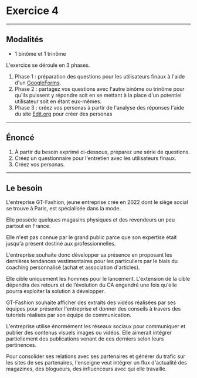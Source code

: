 # Exercice 4

---

## Modalités

- 1 binôme et 1 trinôme

L'exercice se déroule en 3 phases.
1. Phase 1 : préparation des questions pour les utilisateurs finaux à l'aide d'un [GoogleForms](https://docs.google.com/forms/u/0/).
2. Phase 2 : partagez vos questions avec l'autre binôme ou trinôme pour qu'ils puissent y répondre soit en se mettant à la place d'un potentiel utilisateur soit en étant eux-mêmes.
3. Phase 3 : créez vos personas à partir de l'analyse des réponses l'aide du site [Edit.org](https://edit.org/fr/blog/user-persona-online-editable-templates-examples) pour créer des personas

---

## Énoncé

1. À partir du besoin exprimé ci-dessous, préparez une série de questions.
2. Créez un questionnaire pour l'entretien avec les utilisateurs finaux.
3. Créez vos personas.

---

## Le besoin

L'entreprise GT-Fashion, jeune entreprise crée en 2022 dont le siège social se trouve à Paris, est spécialisée dans la mode.

Elle possède quelques magasins physiques et des revendeurs un peu partout en France.

Elle n'est pas connue par le grand public parce que son expertise était jusqu'à présent destiné aux professionnelles.

L'entreprise souhaite donc développer sa présence en proposant les dernières tendances vestimentaires pour les particuliers par le biais du coaching personnalisé (achat et association d'articles).

Elle cible uniquement les hommes pour le lancement. L'extension de la cible dépendra des retours et de l’évolution du CA engendré une fois qu'elle pourra exploiter la solution à développer.

GT-Fashion souhaite afficher des extraits des vidéos réalisées par ses équipes pour présenter l'entreprise et donner des conseils à travers des tutoriels réalisés par son équipe de communication.

L'entreprise utilise énormément les réseaux sociaux pour communiquer et publier des contenus visuels images ou vidéos. 
Elle aimerait intégrer partiellement des publications venant de ces derniers selon leurs pertinences.

Pour consolider ses relations avec ses partenaires et générer du trafic sur les sites de ses partenaires, l'enseigne veut intégrer un flux d'actualité des magazines, des blogueurs, des influenceurs avec qui elle travaille.
